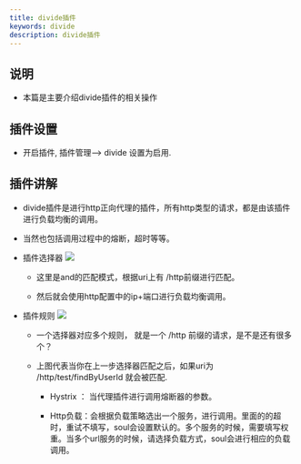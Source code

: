```yaml
---
title: divide插件
keywords: divide
description: divide插件
---
```


## 说明

* 本篇是主要介绍divide插件的相关操作


## 插件设置

* 开启插件, 插件管理--> divide 设置为启用.


## 插件讲解

* divide插件是进行http正向代理的插件，所有http类型的请求，都是由该插件进行负载均衡的调用。

* 当然也包括调用过程中的熔断，超时等等。

* 插件选择器
 ![](https://yu199195.github.io/images/soul/divide-selector.png)
 
  * 这里是and的匹配模式，根据uri上有 /http前缀进行匹配。
  
  * 然后就会使用http配置中的ip+端口进行负载均衡调用。

* 插件规则
![](https://yu199195.github.io/images/soul/divide-rule.png)

  * 一个选择器对应多个规则， 就是一个 /http 前缀的请求，是不是还有很多个？

  * 上图代表当你在上一步选择器匹配之后，如果uri为 /http/test/findByUserId  就会被匹配.
       
       * Hystrix ： 当代理插件进行调用熔断器的参数。

       * Http负载：会根据负载策略选出一个服务，进行调用。里面的的超时，重试不填写，soul会设置默认的。多个服务的时候，需要填写权重。当多个url服务的时候，请选择负载方式，soul会进行相应的负载调用。